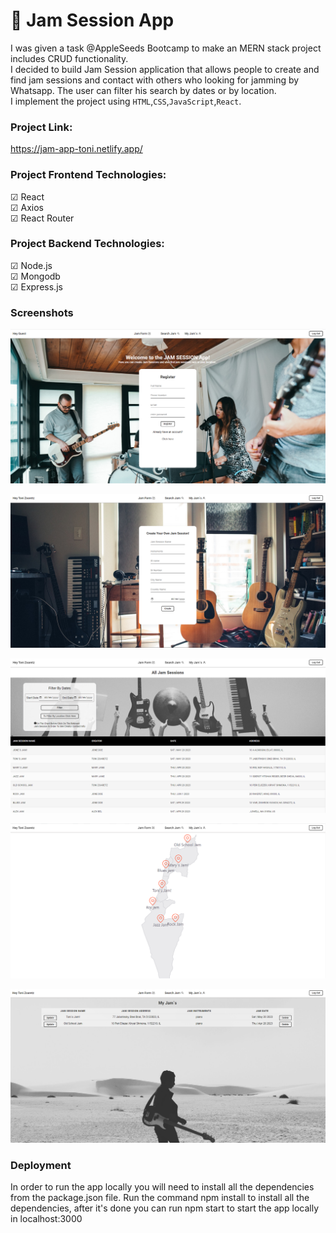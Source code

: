 # 🎸 Jam Session App

I was given a task @AppleSeeds Bootcamp to make an MERN stack project includes CRUD functionality.<br>
I decided to build Jam Session application that allows people to create and find jam sessions and contact with others who looking for jamming by Whatsapp. The user can filter his search by dates or by location.<br>
I implement the project using `HTML`,`CSS`,`JavaScript`,`React`.

### Project Link:

https://jam-app-toni.netlify.app/

### Project Frontend Technologies:

☑ React<br>
☑ Axios<br>
☑ React Router<br>

### Project Backend Technologies:

☑ Node.js<br>
☑ Mongodb<br>
☑ Express.js<br>

### Screenshots

![Alt text](/src/assets/screenshot_1.png)

![plot](/src/assets/screenshot_2.png)

![plot](/src/assets//screenshot_3.png)

![plot](/src/assets/screenshot_4.png)

![plot](/src/assets/screenshot_5.png)

### Deployment

In order to run the app locally you will need to install all the dependencies from the package.json file.
Run the command npm install to install all the dependencies, after it's done you can run npm start to start the app locally in localhost:3000

